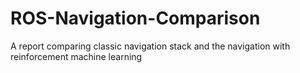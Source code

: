 # ROS-Navigation-Comparison
A report comparing classic navigation stack and the navigation with reinforcement machine learning
